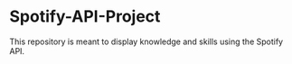 # Spotify-API-Project
This repository is meant to display knowledge and skills using the Spotify API.
